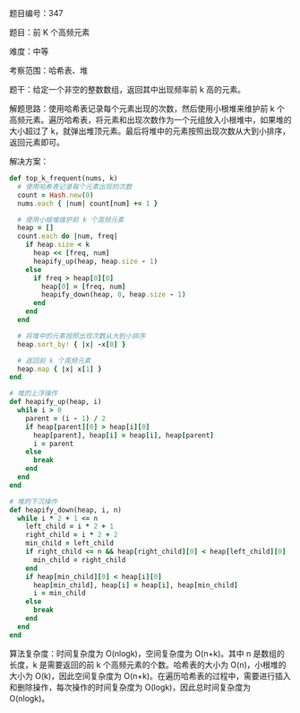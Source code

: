 题目编号：347

题目：前 K 个高频元素

难度：中等

考察范围：哈希表、堆

题干：给定一个非空的整数数组，返回其中出现频率前 k 高的元素。

解题思路：使用哈希表记录每个元素出现的次数，然后使用小根堆来维护前 k 个高频元素。遍历哈希表，将元素和出现次数作为一个元组放入小根堆中，如果堆的大小超过了 k，就弹出堆顶元素。最后将堆中的元素按照出现次数从大到小排序，返回元素即可。

解决方案：

```ruby
def top_k_frequent(nums, k)
  # 使用哈希表记录每个元素出现的次数
  count = Hash.new(0)
  nums.each { |num| count[num] += 1 }

  # 使用小根堆维护前 k 个高频元素
  heap = []
  count.each do |num, freq|
    if heap.size < k
      heap << [freq, num]
      heapify_up(heap, heap.size - 1)
    else
      if freq > heap[0][0]
        heap[0] = [freq, num]
        heapify_down(heap, 0, heap.size - 1)
      end
    end
  end

  # 将堆中的元素按照出现次数从大到小排序
  heap.sort_by! { |x| -x[0] }

  # 返回前 k 个高频元素
  heap.map { |x| x[1] }
end

# 堆的上浮操作
def heapify_up(heap, i)
  while i > 0
    parent = (i - 1) / 2
    if heap[parent][0] > heap[i][0]
      heap[parent], heap[i] = heap[i], heap[parent]
      i = parent
    else
      break
    end
  end
end

# 堆的下沉操作
def heapify_down(heap, i, n)
  while i * 2 + 1 <= n
    left_child = i * 2 + 1
    right_child = i * 2 + 2
    min_child = left_child
    if right_child <= n && heap[right_child][0] < heap[left_child][0]
      min_child = right_child
    end
    if heap[min_child][0] < heap[i][0]
      heap[min_child], heap[i] = heap[i], heap[min_child]
      i = min_child
    else
      break
    end
  end
end
```

算法复杂度：时间复杂度为 O(nlogk)，空间复杂度为 O(n+k)。其中 n 是数组的长度，k 是需要返回的前 k 个高频元素的个数。哈希表的大小为 O(n)，小根堆的大小为 O(k)，因此空间复杂度为 O(n+k)。在遍历哈希表的过程中，需要进行插入和删除操作，每次操作的时间复杂度为 O(logk)，因此总时间复杂度为 O(nlogk)。